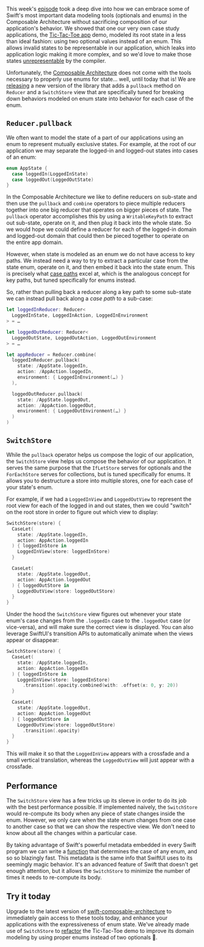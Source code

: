 This week's [episode](/episodes/ep149-derived-behavior-optionals-and-enums) took a deep dive into
how we can embrace some of Swift's most important data modeling tools (optionals and enums) in the
Composable Architecture without sacrificing composition of our application's behavior. We showed
that one our very own case study applications, the
[Tic-Tac-Toe app](https://github.com/pointfreeco/swift-composable-architecture/blob/7b42aaced0153c67e6f97659fd7bcfd605428243/Examples/TicTacToe/Sources/Core/AppCore.swift#L7-L12)
demo, modeled its root state in a less than ideal fashion: using two optional values instead of an
enum. This allows invalid states to be representable in our application, which leaks into
application logic making it more complex, and so we'd love to make those states
[unrepresentable](/episodes/ep4-algebraic-data-types) by the compiler.

Unfortunately, the [Composable Architecture](/collections/composable-architecture) does not come
with the tools necessary to properly use enums for state… well, until today that is! We are [releasing](https://github.com/pointfreeco/swift-composable-architecture/releases/tag/0.19.0) a
new version of the library that adds a `pullback` method on `Reducer` and a `SwitchStore` view that
are specifically tuned for breaking down behaviors modeled on enum state into behavior for each case
of the enum.

## `Reducer.pullback`

We often want to model the state of a part of our applications using an enum to represent mutually
exclusive states. For example, at the root of our application we may separate the logged-in and
logged-out states into cases of an enum:

```swift
enum AppState {
  case loggedIn(LoggedInState)
  case loggedOut(LoggedOutState)
}
```

In the Composable Architecture we like to define reducers on sub-state and then use the `pullback`
and `combine` operators to piece multiple reducers together into one big reducer that operates on
bigger pieces of state. The `pullback` operator accomplishes this by using a `WritableKeyPath` to
extract out sub-state, operate on it, and then plug it back into the whole state. So we would hope
we could define a reducer for each of the logged-in domain and logged-out domain that could then be
pieced together to operate on the entire app domain.

However, when state is modeled as an enum we do not have access to key paths. We instead need a way
to try to extract a particular case from the state enum, operate on it, and then embed it back into
the state enum. This is precisely what [case paths](/collections/enums-and-structs/case-paths) excel
at, which is the analogous concept for key paths, but tuned specifically for enums instead.

So, rather than pulling back a reducer along a key path to some sub-state we can instead pull back
along a _case path_ to a sub-case:

```swift
let loggedInReducer: Reducer<
  LoggedInState, LoggedInAction, LoggedInEnvironment
> = …

let loggedOutReducer: Reducer<
  LoggedOutState, LoggedOutAction, LoggedOutEnvironment
> = …

let appReducer = Reducer.combine(
  loggedInReducer.pullback(
    state: /AppState.loggedIn,
    action: /AppAction.loggedIn,
    environment: { LoggedInEnvironment(…) }
  ),

  loggedOutReducer.pullback(
    state: /AppState.loggedOut,
    action: /AppAction.loggedOut,
    environment: { LoggedOutEnvironment(…) }
  )
)
```

## `SwitchStore`

While the `pullback` operator helps us compose the logic of our application, the `SwitchStore` view
helps us compose the behavior of our application. It serves the same purpose that the `IfLetStore`
serves for optionals and the `ForEachStore` serves for collections, but is tuned specifically for
enums. It allows you to destructure a store into multiple stores, one for each case of your state's
enum.

For example, if we had a `LoggedInView` and `LoggedOutView` to represent the root view for each of
the logged in and out states, then we could "switch" on the root store in order to figure out which
view to display:

```swift
SwitchStore(store) {
  CaseLet(
    state: /AppState.loggedIn,
    action: AppAction.loggedIn
  ) { loggedInStore in
    LoggedInView(store: loggedInStore)
  }

  CaseLet(
    state: /AppState.loggedOut,
    action: AppAction.loggedOut
  ) { loggedOutStore in
    LoggedOutView(store: loggedOutStore)
  }
}
```

Under the hood the `SwitchStore` view figures out whenever your state enum's case changes from the `.loggedIn` case to the `.loggedOut` case (or vice-versa), and will make sure the correct view is displayed. You can also leverage SwiftUI's transition APIs to automatically animate when the views appear or disappear:

```swift
SwitchStore(store) {
  CaseLet(
    state: /AppState.loggedIn,
    action: AppAction.loggedIn
  ) { loggedInStore in
    LoggedInView(store: loggedInStore)
      .transition(.opacity.combined(with: .offset(x: 0, y: 20))
  }

  CaseLet(
    state: /AppState.loggedOut,
    action: AppAction.loggedOut
  ) { loggedOutStore in
    LoggedOutView(store: loggedOutStore)
      .transition(.opacity)
  }
}
```

This will make it so that the `LoggedInView` appears with a crossfade and a small vertical translation, whereas the `LoggedOutView` will just appear with a crossfade.

## Performance

The `SwitchStore` view has a few tricks up its sleeve in order to do its job with the best performance possible. If implemented naively, the `SwitchStore` would re-compute its body when any piece of state changes inside the enum. However, we only care when the state enum changes from one case to another case so that we can show the respective view. We don't need to know about all the changes within a particular case.

By taking advantage of Swift's powerful metadata embedded in every Swift program we can write a [function](https://github.com/pointfreeco/swift-composable-architecture/blob/3d8db944c7c14496f49c608ad66551cef6086cb1/Sources/ComposableArchitecture/SwiftUI/SwitchStore.swift#L585-L601) that determines the case of any enum, and so so blazingly fast. This metadata is the same info that SwiftUI uses to its seemingly magic behavior. It's an advanced feature of Swift that doesn't get enough attention, but it allows the `SwitchStore` to minimize the number of times it needs to re-compute its body.

## Try it today

Upgrade to the latest version of [swift-composable-architecture](https://github.com/pointfreeco/swift-composable-architecture/releases/tag/0.19.0) to immediately gain access to these tools today, and enhance your applications with the expressiveness of enum state. We've already made use of `SwitchStore` to [refactor](https://github.com/pointfreeco/swift-composable-architecture/pull/595) the Tic-Tac-Toe demo to improve its domain modeling by using proper enums instead of two optionals 🥳.
